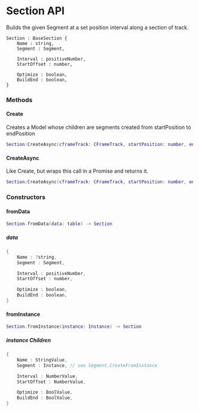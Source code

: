# Section API

Builds the given Segment at a set position interval along a section of track.

```
Section : BaseSection {
	Name : string,
	Segment : Segment,

	Interval : positiveNumber,
	StartOffset : number,

	Optimize : boolean,
	BuildEnd : boolean,
}
```

### Methods

#### Create

Creates a Model whose children are segments created from startPosition to endPosition

```lua
Section:CreateAsync(cframeTrack: CFrameTrack, startPosition: number, endPosition: number) -> Model
```

#### CreateAsync

Like Create, but wraps this call in a Promise and returns it.

```lua
Section:CreateAsync(cframeTrack: CFrameTrack, startPosition: number, endPosition: number) -> Promise -> Model
```

### Constructors

#### fromData

```lua
Section.fromData(data: table) -> Section
```

##### data

```rs
{
	Name : ?string,
	Segment : Segment,

	Interval : positiveNumber,
	StartOffset : number,

	Optimize : boolean,
	BuildEnd : boolean,
}
```

#### fromInstance

```lua
Section.fromInstance(instance: Instance) -> Section
```

##### instance Children

```rs
{
	Name : StringValue,
	Segment : Instance, // see Segment.CreateFromInstance

	Interval : NumberValue,
	StartOffset : NumberValue,

	Optimize : BoolValue,
	BuildEnd : BoolValue,
}
```
